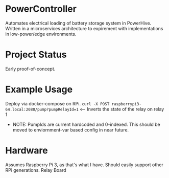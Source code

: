 # PowerController
Automates electrical loading of battery storage system in PowerHive. Written in a microservices architecture to expirement with implementations in low-power/edge environments.

# Project Status
Early proof-of-concept.

# Example Usage
Deploy via docker-compose on RPi.
`curl -X POST raspberrypi3-64.local:2080/pump?pumpRelayId=1` <-- Inverts the state of the relay on relay 1
- NOTE: PumpIds are current hardcoded and 0-indexed. This should be moved to enviornment-var based config in near future.

# Hardware
Assumes Raspberry Pi 3, as that's what I have. Should easily support other RPi generations.
Relay Board

